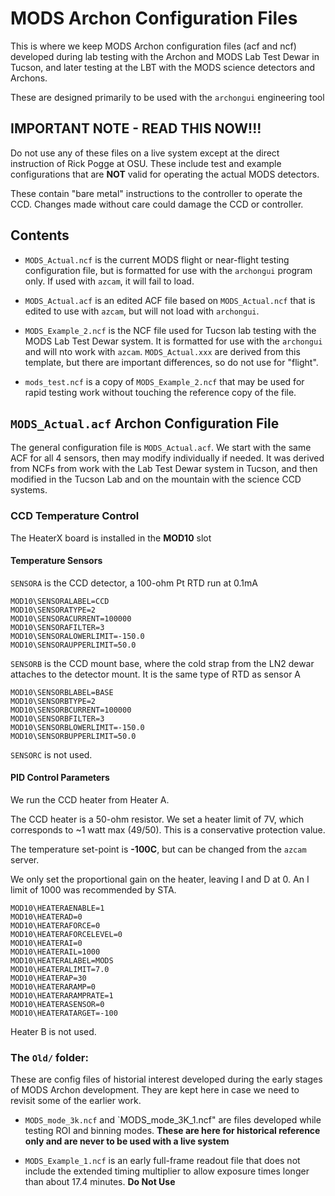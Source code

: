 # MODS Archon Configuration Files

This is where we keep MODS Archon configuration files (acf and ncf)
developed during lab testing with the Archon and MODS Lab Test
Dewar in Tucson, and later testing at the LBT with the MODS science
detectors and Archons.

These are designed primarily to be used with the `archongui` engineering
tool

## IMPORTANT NOTE - READ THIS NOW!!!

Do not use any of these files on a live system except at the
direct instruction of Rick Pogge at OSU.  These include test
and example configurations that are **NOT** valid for operating
the actual MODS detectors.

These contain "bare metal" instructions to the controller to
operate the CCD.  Changes made without care could damage the
CCD or controller.

## Contents

 * `MODS_Actual.ncf` is the current MODS flight or near-flight testing configuration file, but is formatted for use with the `archongui` program only.  If used with `azcam`, it will fail to load.

 * `MODS_Actual.acf` is an edited ACF file based on `MODS_Actual.ncf` that is edited to use with `azcam`, but will not load with `archongui`.

 * `MODS_Example_2.ncf` is the NCF file used for Tucson lab testing with the MODS Lab Test Dewar system.  It is formatted for use with the `archongui` and will nto work with `azcam`.  `MODS_Actual.xxx` are derived from this template, but there are important differences, so do not use for "flight".
 
 * `mods_test.ncf` is a copy of `MODS_Example_2.ncf` that may be used for rapid testing work without touching the reference copy of the file.

## `MODS_Actual.acf` Archon Configuration File

The general configuration file is `MODS_Actual.acf`.  We start with the same ACF for all 4 sensors, then may modify individually if needed.
It was derived from NCFs from work with the Lab Test Dewar system in Tucson, and then modified in the Tucson Lab and on the mountain with the
science CCD systems.

### CCD Temperature Control

The HeaterX board is installed in the **MOD10** slot

#### Temperature Sensors

`SENSORA` is the CCD detector, a 100-ohm Pt RTD run at 0.1mA
```
MOD10\SENSORALABEL=CCD
MOD10\SENSORATYPE=2
MOD10\SENSORACURRENT=100000
MOD10\SENSORAFILTER=3
MOD10\SENSORALOWERLIMIT=-150.0
MOD10\SENSORAUPPERLIMIT=50.0
```
`SENSORB` is the CCD mount base, where the cold strap from the LN2 dewar attaches to the detector mount.  It is the same type of RTD as sensor A
```
MOD10\SENSORBLABEL=BASE
MOD10\SENSORBTYPE=2
MOD10\SENSORBCURRENT=100000
MOD10\SENSORBFILTER=3
MOD10\SENSORBLOWERLIMIT=-150.0
MOD10\SENSORBUPPERLIMIT=50.0
```
`SENSORC` is not used.

#### PID Control Parameters

We run the CCD heater from Heater A.  

The CCD heater is a 50-ohm resistor.
We set a heater limit of 7V, which corresponds to ~1 watt max (49/50).  This is a conservative protection value.

The temperature set-point is **-100C**, but can be changed from the `azcam` server.

We only set the proportional gain on the heater, leaving I and D at 0.  An I limit of 1000 was recommended by STA.

```
MOD10\HEATERAENABLE=1
MOD10\HEATERAD=0
MOD10\HEATERAFORCE=0
MOD10\HEATERAFORCELEVEL=0
MOD10\HEATERAI=0
MOD10\HEATERAIL=1000
MOD10\HEATERALABEL=MODS
MOD10\HEATERALIMIT=7.0
MOD10\HEATERAP=30
MOD10\HEATERARAMP=0
MOD10\HEATERARAMPRATE=1
MOD10\HEATERASENSOR=0
MOD10\HEATERATARGET=-100
```

Heater B is not used.


### The `Old/` folder:

These are config files of historial interest developed during the early stages
of MODS Archon development.  They are kept here in case we need to revisit some of the earlier work.

 * `MODS_mode_3k.ncf` and `MODS_mode_3K_1.ncf" are files developed while testing ROI and binning modes. **These are here for historical reference only and are never to be used with a live system**

 * `MODS_Example_1.ncf` is an early full-frame readout file that does not include the extended timing multiplier to allow exposure times longer than about 17.4 minutes.  **Do Not Use**

